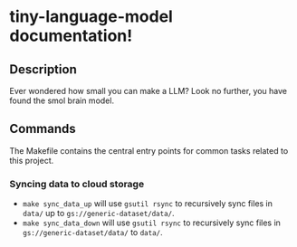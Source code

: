 # tiny-language-model documentation!

## Description

Ever wondered how small you can make a LLM? Look no further, you have found the smol brain model.

## Commands

The Makefile contains the central entry points for common tasks related to this project.

### Syncing data to cloud storage

* `make sync_data_up` will use `gsutil rsync` to recursively sync files in `data/` up to `gs://generic-dataset/data/`.
* `make sync_data_down` will use `gsutil rsync` to recursively sync files in `gs://generic-dataset/data/` to `data/`.


